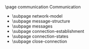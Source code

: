 \page communication Communication

* \subpage network-model
* \subpage message-structure
* \subpage messages  
* \subpage connection-establishment
* \subpage connection-states
* \subpage close-connection
